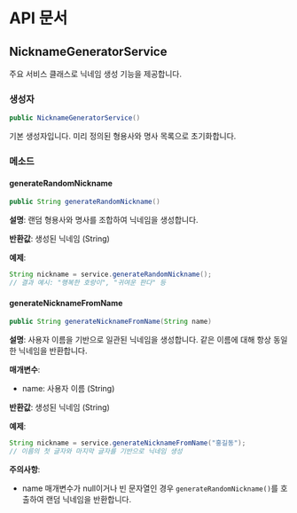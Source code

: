 # API 문서

## NicknameGeneratorService

주요 서비스 클래스로 닉네임 생성 기능을 제공합니다.

### 생성자

```java
public NicknameGeneratorService()
```

기본 생성자입니다. 미리 정의된 형용사와 명사 목록으로 초기화합니다.

### 메소드

#### generateRandomNickname

```java
public String generateRandomNickname()
```

**설명**: 랜덤 형용사와 명사를 조합하여 닉네임을 생성합니다.

**반환값**: 생성된 닉네임 (String)

**예제**:
```java
String nickname = service.generateRandomNickname();
// 결과 예시: "행복한 호랑이", "귀여운 판다" 등
```

#### generateNicknameFromName

```java
public String generateNicknameFromName(String name)
```

**설명**: 사용자 이름을 기반으로 일관된 닉네임을 생성합니다. 같은 이름에 대해 항상 동일한 닉네임을 반환합니다.

**매개변수**:
- name: 사용자 이름 (String)

**반환값**: 생성된 닉네임 (String)

**예제**:
```java
String nickname = service.generateNicknameFromName("홍길동");
// 이름의 첫 글자와 마지막 글자를 기반으로 닉네임 생성
```

**주의사항**:
- name 매개변수가 null이거나 빈 문자열인 경우 `generateRandomNickname()`를 호출하여 랜덤 닉네임을 반환합니다.
